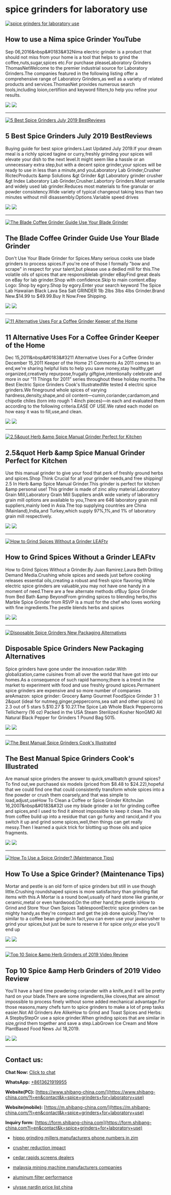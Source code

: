 # spice grinders for laboratory use

<a href="https://swt.shibang-china.com/?l=en&img&k=spice+grinders+for+laboratory+use" target="_blank">![spice grinders for laboratory use](http://static.shibang-china.com/all-800x300/180.jpg)</a>

## How to use a Nima spice Grinder YouTube
Sep 06,2016&nbsp&#0183&#32Nima electric grinder is a product that should not miss from your home is a tool that helps to grind the coffee,nuts,sugar,spices etc.For purchase pleaseLaboratory Grinders ThomasNetWelcome to the premier industrial source for Laboratory Grinders.The companies featured in the following listing offer a comprehensive range of Laboratory Grinders,as well as a variety of related products and services.ThomasNet provides numerous search tools,including loion,certifiion and keyword filters,to help you refine your results.


<a href="https://whatsapp.shibangsoft.com/WhatsApp.php" target="_blank" title="WhatsApp">![](http://static.shibang-china.com/icon/whatsapp.png)</a> <a href="https://swt.shibang-china.com/?l=en&icon&k=spice+grinders+for+laboratory+use" target="_blank">![](http://static.shibang-china.com/icon/chat-en.png)</a>

---

<a href="https://swt.shibang-china.com/?l=en&img&k=spice+grinders+for+laboratory+use" target="_blank">![5 Best Spice Grinders July 2019 BestReviews](http://static.shibang-china.com/all-800x300/1009.jpg)</a>

## 5 Best Spice Grinders July 2019 BestReviews
Buying guide for best spice grinders.Last Updated July 2019.If your dream meal is a richly spiced tagine or curry,freshly grinding your spices will elevate your dish to the next level.It might seem like a hassle or an unnecessary extra step,but with a decent spice grinder,your spices will be ready to use in less than a minute,and youLaboratory Lab Grinder,Crusher RictecProducts &amp Solutions &gt Grinder &gt Laboratory grinder crusher &gt Index Laboratory Lab Grinder,Crusher.Labortory Grinders.Most versatile and widely used lab grinder.Reduces most materials to fine granular or powder consistency.Wide variety of typical changeout taking less than two minutes without mill disassembly.Options.Variable speed drives


<a href="https://whatsapp.shibangsoft.com/WhatsApp.php" target="_blank" title="WhatsApp">![](http://static.shibang-china.com/icon/whatsapp.png)</a> <a href="https://swt.shibang-china.com/?l=en&icon&k=spice+grinders+for+laboratory+use" target="_blank">![](http://static.shibang-china.com/icon/chat-en.png)</a>

---

<a href="https://swt.shibang-china.com/?l=en&img&k=spice+grinders+for+laboratory+use" target="_blank">![The Blade Coffee Grinder Guide Use Your Blade Grinder](http://static.shibang-china.com/all-800x300/292.jpg)</a>

## The Blade Coffee Grinder Guide Use Your Blade Grinder
Don't Use Your Blade Grinder for Spices.Many serious cooks use blade grinders to process spices.If you're one of those I formally "bow and scrape" in respect for your talent,but please use a dedied mill for this.The volatile oils of spices that are responsiblelab grinder eBayFind great deals on eBay for lab grinder.Shop with confidence.Skip to main content.eBay Logo: Shop by egory.Shop by egory.Enter your search keyword The Spice Lab Hawaiian Black Lava Sea Salt GRINDER 1lb 2lbs 3lbs 4lbs Grinder.Brand New.$14.99 to $49.99.Buy It Now.Free Shipping.


<a href="https://whatsapp.shibangsoft.com/WhatsApp.php" target="_blank" title="WhatsApp">![](http://static.shibang-china.com/icon/whatsapp.png)</a> <a href="https://swt.shibang-china.com/?l=en&icon&k=spice+grinders+for+laboratory+use" target="_blank">![](http://static.shibang-china.com/icon/chat-en.png)</a>

---

<a href="https://swt.shibang-china.com/?l=en&img&k=spice+grinders+for+laboratory+use" target="_blank">![11 Alternative Uses For a Coffee Grinder Keeper of the Home](http://static.shibang-china.com/all-800x300/766.jpg)</a>

## 11 Alternative Uses For a Coffee Grinder Keeper of the Home
Dec 15,2011&nbsp&#0183&#3211 Alternative Uses For a Coffee Grinder December 15,2011 Keeper of the Home 21 Comments As 2011 comes to an end,we're sharing helpful lists to help you save money,stay healthy,get organized,creatively repurpose,frugally giftgive,intentionally celebrate and more in our "11 Things for 2011" series throughout these holiday months.The Best Electric Spice Grinders Cook's IllustratedWe tested 4 electric spice grinders.We fineground whole spices of varying hardness,density,shape,and oil content—cumin,coriander,cardamom,and chipotle chiles (torn into rough 1 4inch pieces)—in each and evaluated them according to the following criteria.EASE OF USE.We rated each model on how easy it was to fill,use,and clean.


<a href="https://whatsapp.shibangsoft.com/WhatsApp.php" target="_blank" title="WhatsApp">![](http://static.shibang-china.com/icon/whatsapp.png)</a> <a href="https://swt.shibang-china.com/?l=en&icon&k=spice+grinders+for+laboratory+use" target="_blank">![](http://static.shibang-china.com/icon/chat-en.png)</a>

---

<a href="https://swt.shibang-china.com/?l=en&img&k=spice+grinders+for+laboratory+use" target="_blank">![2.5&quot Herb &amp Spice Manual Grinder Perfect for Kitchen](http://static.shibang-china.com/all-800x300/176.jpg)</a>

## 2.5&quot Herb &amp Spice Manual Grinder Perfect for Kitchen
Use this manual grinder to give your food that perk of freshly ground herbs and spices.Shop Think Crucial for all your grinder needs,and free shipping! 2.5 In Herb &amp Spice Manual Grinder.This grinder is perfect for kitchen &amp personal use! This grinder is made of zinc alloy material.Laboratory Grain Mill,Laboratory Grain Mill Suppliers andA wide variety of laboratory grain mill options are available to you,There are 646 laboratory grain mill suppliers,mainly loed in Asia.The top supplying countries are China (Mainland),India,and Turkey,which supply 97%,1%,and 1% of laboratory grain mill respectively.


<a href="https://whatsapp.shibangsoft.com/WhatsApp.php" target="_blank" title="WhatsApp">![](http://static.shibang-china.com/icon/whatsapp.png)</a> <a href="https://swt.shibang-china.com/?l=en&icon&k=spice+grinders+for+laboratory+use" target="_blank">![](http://static.shibang-china.com/icon/chat-en.png)</a>

---

<a href="https://swt.shibang-china.com/?l=en&img&k=spice+grinders+for+laboratory+use" target="_blank">![How to Grind Spices Without a Grinder LEAFtv](http://static.shibang-china.com/all-800x300/1250.jpg)</a>

## How to Grind Spices Without a Grinder LEAFtv
How to Grind Spices Without a Grinder.By Juan Ramirez.Laura Beth Drilling Demand Media.Crushing whole spices and seeds just before cooking releases essential oils,creating a robust and fresh spice flavoring.While electric spice grinders are valuable,you may not have one handy in a moment of need.There are a few alternate methods ofBuy Spice Grinder from Bed Bath &amp BeyondFrom grinding spices to blending herbs,this Marble Spice Grinder from RSVP is a must for the chef who loves working with fine ingredients.The pestle blends herbs and spices


<a href="https://whatsapp.shibangsoft.com/WhatsApp.php" target="_blank" title="WhatsApp">![](http://static.shibang-china.com/icon/whatsapp.png)</a> <a href="https://swt.shibang-china.com/?l=en&icon&k=spice+grinders+for+laboratory+use" target="_blank">![](http://static.shibang-china.com/icon/chat-en.png)</a>

---

<a href="https://swt.shibang-china.com/?l=en&img&k=spice+grinders+for+laboratory+use" target="_blank">![Disposable Spice Grinders New Packaging Alternatives](http://static.shibang-china.com/all-800x300/302.jpg)</a>

## Disposable Spice Grinders New Packaging Alternatives
Spice grinders have gone under the innovation radar.With globalization,came cuisines from all over the world that have got into our homes.As a consequence of such rapid harmony,there is a trend in the market to experiment with food and use freshly ground spices.Permanent spice grinders are expensive and so more number of companies areAmazon: spice grinder: Grocery &amp Gourmet FoodSpice Grinder 3 1 2&quot (ideal for nutmeg,ginger,peppercorns,sea salt and other spices) (a) 2.3 out of 5 stars 5.$10.27 $ 10.27.The Spice Lab Whole Black Peppercorns Tellicherry (16 oz) Packed in the USA Steam Sterilized Kosher NonGMO All Natural Black Pepper for Grinders 1 Pound Bag 5015.


<a href="https://whatsapp.shibangsoft.com/WhatsApp.php" target="_blank" title="WhatsApp">![](http://static.shibang-china.com/icon/whatsapp.png)</a> <a href="https://swt.shibang-china.com/?l=en&icon&k=spice+grinders+for+laboratory+use" target="_blank">![](http://static.shibang-china.com/icon/chat-en.png)</a>

---

<a href="https://swt.shibang-china.com/?l=en&img&k=spice+grinders+for+laboratory+use" target="_blank">![The Best Manual Spice Grinders Cook's Illustrated](http://static.shibang-china.com/all-800x300/413.jpg)</a>

## The Best Manual Spice Grinders Cook's Illustrated
Are manual spice grinders the answer to quick,smallbatch ground spices? To find out,we purchased six models (priced from $8.48 to $24.22),hopeful that we could find one that could consistently transform whole spices into a fine powder or crush them coarsely,and that was simple to load,adjust,useHow To Clean a Coffee or Spice Grinder KitchnJan 16,2007&nbsp&#0183&#32I use my blade grinder a lot for grinding coffee and spices,and I used to find it almost impossible to keep it clean.The oils from coffee build up into a residue that can go funky and rancid,and if you switch it up and grind some spices,well,then things can get really messy.Then I learned a quick trick for blotting up those oils and spice fragments.


<a href="https://whatsapp.shibangsoft.com/WhatsApp.php" target="_blank" title="WhatsApp">![](http://static.shibang-china.com/icon/whatsapp.png)</a> <a href="https://swt.shibang-china.com/?l=en&icon&k=spice+grinders+for+laboratory+use" target="_blank">![](http://static.shibang-china.com/icon/chat-en.png)</a>

---

<a href="https://swt.shibang-china.com/?l=en&img&k=spice+grinders+for+laboratory+use" target="_blank">![How To Use a Spice Grinder? (Maintenance Tips)](http://static.shibang-china.com/all-800x300/951.jpg)</a>

## How To Use a Spice Grinder? (Maintenance Tips)
Mortar and pestle is an old form of spice grinders but still in use though little.Crushing roundshaped spices is more satisfactory than grinding flat items with this.A Mortar is a round bowl,usually of hard stone like granite,or ceramic,metal or even hardwood.On the other hand,the pestle isHow to Grind and Store Your Own Spices TablespoonElectric spice grinders can be mighty handy,as they're compact and get the job done quickly.They're similar to a coffee bean grinder.In fact,you can even use your javacrusher to grind your spices,but just be sure to reserve it for spice only,or else you'll end up


<a href="https://whatsapp.shibangsoft.com/WhatsApp.php" target="_blank" title="WhatsApp">![](http://static.shibang-china.com/icon/whatsapp.png)</a> <a href="https://swt.shibang-china.com/?l=en&icon&k=spice+grinders+for+laboratory+use" target="_blank">![](http://static.shibang-china.com/icon/chat-en.png)</a>

---

<a href="https://swt.shibang-china.com/?l=en&img&k=spice+grinders+for+laboratory+use" target="_blank">![Top 10 Spice &amp Herb Grinders of 2019 Video Review](http://static.shibang-china.com/all-800x300/384.jpg)</a>

## Top 10 Spice &amp Herb Grinders of 2019 Video Review
You'll have a hard time powdering coriander with a knife,and it will be pretty hard on your blade.There are some ingredients,like cloves,that are almost impossible to process finely without some added mechanical advantage.For those reasons,many chefs turn to spice grinders to make a lot of prep tasks easier.Not All Grinders Are AlikeHow to Grind and Toast Spices and Herbs: A StepbyStepOr use a spice grinder.When grinding spices that are similar in size,grind them together and save a step.LabGrown Ice Cream and More PlantBased Food News Jul 18,2019.


<a href="https://whatsapp.shibangsoft.com/WhatsApp.php" target="_blank" title="WhatsApp">![](http://static.shibang-china.com/icon/whatsapp.png)</a> <a href="https://swt.shibang-china.com/?l=en&icon&k=spice+grinders+for+laboratory+use" target="_blank">![](http://static.shibang-china.com/icon/chat-en.png)</a>

---
## Contact us:

**Chat Now:** [Click to chat](https://swt.shibang-china.com?l=en&contact&k=spice+grinders+for+laboratory+use)

**WhatsApp:**  [+8613621919955](https://whatsapp.shibangsoft.com/WhatsApp.php)

**Website(PC):** [https://www.shibang-china.com/](https://www.shibang-china.com/?l=en&contact&k=spice+grinders+for+laboratory+use)

**Website(mobile):** [https://m.shibang-china.com/](https://m.shibang-china.com/?l=en&contact&k=spice+grinders+for+laboratory+use)

**Inquiry form:** [https://form.shibang-china.com](https://form.shibang-china.com?l=en&contact&k=spice+grinders+for+laboratory+use)

* [hippo grinding millers manufacturers phone numbers in zim](../116/hippo%20grinding%20millers%20manufacturers%20phone%20numbers%20in%20zim.md)

* [crusher reduction impact](../119/crusher%20reduction%20impact.md)

* [cedar rapids screens dealers](../116/cedar%20rapids%20screens%20dealers.md)

* [malaysia mining machine manufacturers companies](../113/malaysia%20mining%20machine%20manufacturers%20companies.md)

* [aluminum filter performance](../115/aluminum%20filter%20performance.md)

* [ulysse nardin price list china](../113/ulysse%20nardin%20price%20list%20china.md)